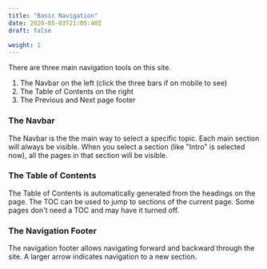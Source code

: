 ```yaml
---
title: "Basic Navigation"
date: 2020-05-03T21:05:40Z
draft: false

weight: 1
---
```


There are three main navigation tools on this site.

1. The Navbar on the left (click the three bars if on mobile to see)
2. The Table of Contents on the right
3. The Previous and Next page footer

### The Navbar

The Navbar is the the main way to select a specific topic. Each main section will always be visible.
When you select a section (like "Intro" is selected now), all the pages in that section will be visible.

### The Table of Contents

The Table of Contents is automatically generated from the headings on the page. The TOC can be used to jump to sections of the current page.
Some pages don't need a TOC and may have it turned off.

### The Navigation Footer

The navigation footer allows navigating forward and backward through the site. A larger arrow indicates navigation to a new section.
